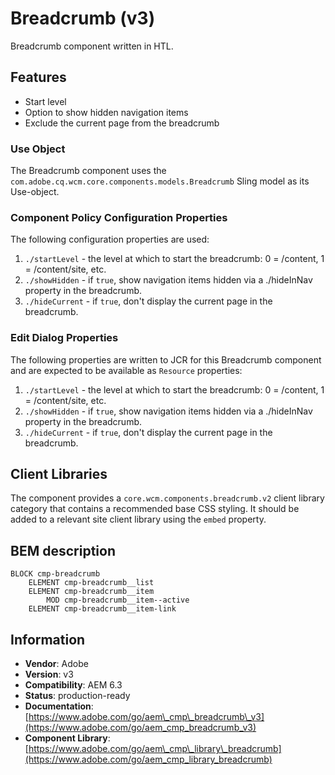 <!--
Copyright 2019 Adobe

Licensed under the Apache License, Version 2.0 (the "License");
you may not use this file except in compliance with the License.
You may obtain a copy of the License at

    http://www.apache.org/licenses/LICENSE-2.0

Unless required by applicable law or agreed to in writing, software
distributed under the License is distributed on an "AS IS" BASIS,
WITHOUT WARRANTIES OR CONDITIONS OF ANY KIND, either express or implied.
See the License for the specific language governing permissions and
limitations under the License.
-->
Breadcrumb (v3)
====
Breadcrumb component written in HTL.

## Features
* Start level
* Option to show hidden navigation items
* Exclude the current page from the breadcrumb

### Use Object
The Breadcrumb component uses the `com.adobe.cq.wcm.core.components.models.Breadcrumb` Sling model as its Use-object.

### Component Policy Configuration Properties
The following configuration properties are used:

1. `./startLevel` - the level at which to start the breadcrumb: 0 = /content, 1 = /content/site, etc.
2. `./showHidden` - if `true`, show navigation items hidden via a ./hideInNav property in the breadcrumb.
3. `./hideCurrent` - if `true`, don't display the current page in the breadcrumb.

### Edit Dialog Properties
The following properties are written to JCR for this Breadcrumb component and are expected to be available as `Resource` properties:

1. `./startLevel` - the level at which to start the breadcrumb: 0 = /content, 1 = /content/site, etc.
2. `./showHidden` - if `true`, show navigation items hidden via a ./hideInNav property in the breadcrumb.
3. `./hideCurrent` - if `true`, don't display the current page in the breadcrumb.

## Client Libraries
The component provides a `core.wcm.components.breadcrumb.v2` client library category that contains a recommended base
CSS styling. It should be added to a relevant site client library using the `embed` property.

## BEM description
```
BLOCK cmp-breadcrumb
    ELEMENT cmp-breadcrumb__list
    ELEMENT cmp-breadcrumb__item
        MOD cmp-breadcrumb__item--active
    ELEMENT cmp-breadcrumb__item-link
```

## Information
* **Vendor**: Adobe
* **Version**: v3
* **Compatibility**: AEM 6.3
* **Status**: production-ready
* **Documentation**: [https://www.adobe.com/go/aem\_cmp\_breadcrumb\_v3](https://www.adobe.com/go/aem_cmp_breadcrumb_v3)
* **Component Library**: [https://www.adobe.com/go/aem\_cmp\_library\_breadcrumb](https://www.adobe.com/go/aem_cmp_library_breadcrumb)
